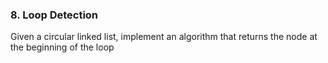 ### 8. Loop Detection

Given a circular linked list, implement an algorithm that returns the node at the beginning of the loop
